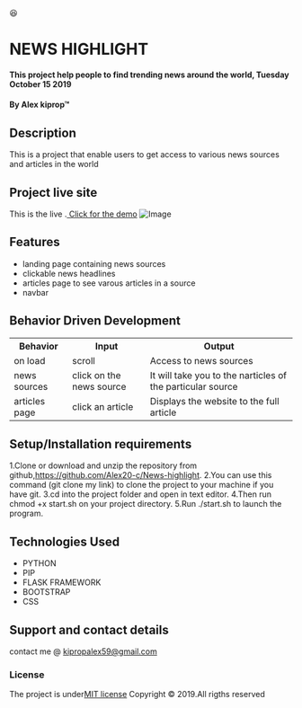 :satisfied:

# NEWS HIGHLIGHT

#### This project help people to find trending news around the world, Tuesday October 15 2019

#### By **Alex kiprop**&trade;
## Description

This is a project that enable users to get access to various news sources and articles in the world

 ## Project live site
This is the live .[ Click for the demo](https://alex-news.herokuapp.com/)
![Image](app/static/images/Selection_030.png)

## Features

- landing page containing news sources
- clickable news headlines
- articles page to see varous articles in a source
- navbar
## Behavior Driven Development
  <table>
     <tr>
       <th>Behavior</th>
       <th>Input</th>
       <th>Output</th>
     </tr>
     <tr>
         <td>on load</td>
         <td>scroll </td>
         <td>Access to news sources</td>
     </tr>
     <tr>
         <td>news sources</td>
         <td>click on the news source</td>
         <td>It will take you to the narticles of the particular source</td>
     </tr>
     <tr>
         <td>articles page</td>
         <td>click an article</td>
         <td>Displays the website to the full article</td>
     </tr></table>

## Setup/Installation requirements
1.Clone or download and unzip the repository from github,https://github.com/Alex20-c/News-highlight.
2.You can use this command (git clone my link) to clone the project to your machine if you have git.
3.cd into the project folder and open in text editor.
4.Then run chmod +x start.sh on your project directory.
5.Run  ./start.sh to launch the program.

## Technologies Used

- PYTHON
- PIP
- FLASK FRAMEWORK
- BOOTSTRAP
- CSS

## Support and contact details

contact me @ kipropalex59@gmail.com

### License

The project is under[MIT license](/blob/master/LICENSE)
Copyright &copy; 2019.All rigths reserved
